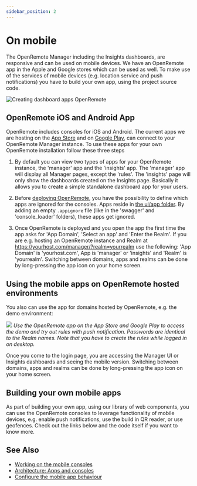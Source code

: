 ```yaml
---
sidebar_position: 2
---
```


# On mobile

The OpenRemote Manager including the Insights dashboards, are responsive and can be used on mobile devices. We have an OpenRemote app in the Apple and Google stores which can be used as well. To make use of the services of mobile devices (e.g. location service and push notifications) you have to build your own app, using the project source code.

![Creating dashboard apps OpenRemote](img/creating-dashboard-apps.png)

## OpenRemote iOS and Android App

OpenRemote includes consoles for iOS and Android. The current apps we are hosting on the [App Store](https://apps.apple.com/nl/app/openremote-app/id1526315885?mt=8) and on [Google Play](https://play.google.com/store/apps/details?id=io.openremote.app&pcampaignid=pcampaignidMKT-Other-global-all-co-prtnr-py-PartBadge-Mar2515-1), can connect to your OpenRemote Manager instance. To use these apps for your own OpenRemote installation follow these three steps

1. By default you can view two types of apps for your OpenRemote instance, the 'manager' app and the 'insights' app. The 'manager' app will display all Manager pages, except the 'rules'. The 'insights' page will only show the dashboards created on the Insights page. Basically it allows you to create a simple standalone dashboard app for your users.
 
2. Before [deploying OpenRemote](../deploying/custom-deployment.md), you have the possibility to define which apps are ignored for the consoles. Apps reside in [the ui/app folder](https://github.com/openremote/openremote/tree/master/ui/app). By adding an empty `.appignore` file (like in the 'swagger' and 'console_loader' folders), these apps get ignored.

3. Once OpenRemote is deployed and you open the app the first time the app asks for 'App Domain', 'Select an app' and 'Enter the Realm'. If you are e.g. hosting an OpenRemote instance and Realm at https://yourhost.com/manager/?realm=yourrealm use the following: 'App Domain' is 'yourhost.com', App is 'manager' or 'insights' and 'Realm' is 'yourrealm'. Switching between domains, apps and realms can be done by long-pressing the app icon on your home screen.

## Using the mobile apps on OpenRemote hosted environments

You also can use the app for domains hosted by OpenRemote, e.g. the demo environment:

![](img/use-app-to-view-demo.png)
_Use the OpenRemote app on the App Store and Google Play to access the demo and try out rules with push notification. Passwords are identical to the Realm names. Note that you have to create the rules while logged in on desktop._

Once you come to the login page, you are accessing the Manager UI or Insights dashboards and seeing the mobile version. Switching between domains, apps and realms can be done by long-pressing the app icon on your home screen.

## Building your own mobile apps

As part of building your own app, using our library of web components, you can use the OpenRemote consoles to leverage functionality of mobile devices, e.g. enable push notifications, use the build in QR reader, or use geofences. Check out the links below and the code itself if you want to know more. 

## See Also
- [Working on the mobile consoles](../../developer-guide/working-on-the-mobile-consoles.md)
- [Architecture: Apps and consoles](../../architecture/apps-and-consoles.md)
- [Configure the mobile app behaviour](../../tutorials/configure-mobile-app-behaviour.md)
